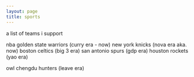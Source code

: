 ```yaml
---
layout: page
title: sports
---
```

a list of teams i support 

nba
golden state warriors (curry era - now)
new york knicks (nova era aka. now)
boston celtics (big 3 era)
san antonio spurs (gdp era)
houston rockets (yao era)

owl
chengdu hunters (leave era)




